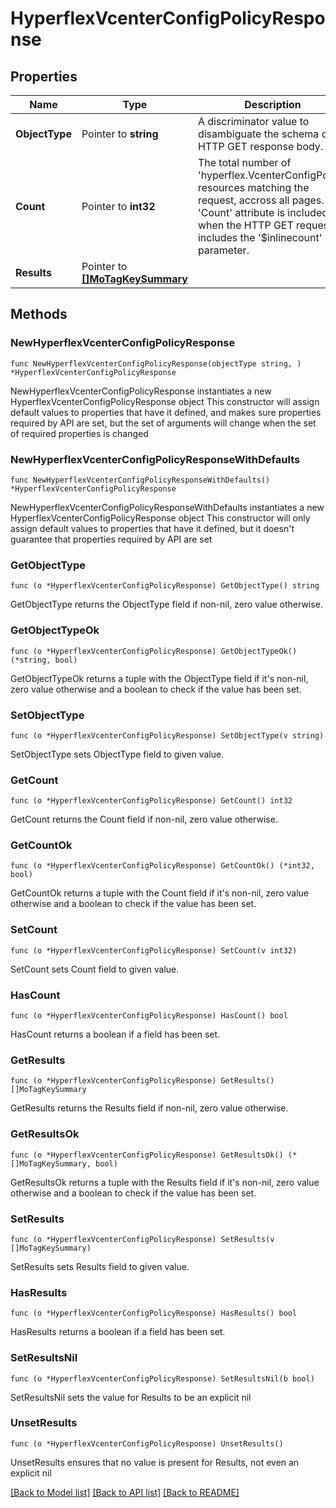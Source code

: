 # HyperflexVcenterConfigPolicyResponse

## Properties

Name | Type | Description | Notes
------------ | ------------- | ------------- | -------------
**ObjectType** | Pointer to **string** | A discriminator value to disambiguate the schema of a HTTP GET response body. | 
**Count** | Pointer to **int32** | The total number of &#39;hyperflex.VcenterConfigPolicy&#39; resources matching the request, accross all pages. The &#39;Count&#39; attribute is included when the HTTP GET request includes the &#39;$inlinecount&#39; parameter. | [optional] 
**Results** | Pointer to [**[]MoTagKeySummary**](mo.TagKeySummary.md) |  | [optional] 

## Methods

### NewHyperflexVcenterConfigPolicyResponse

`func NewHyperflexVcenterConfigPolicyResponse(objectType string, ) *HyperflexVcenterConfigPolicyResponse`

NewHyperflexVcenterConfigPolicyResponse instantiates a new HyperflexVcenterConfigPolicyResponse object
This constructor will assign default values to properties that have it defined,
and makes sure properties required by API are set, but the set of arguments
will change when the set of required properties is changed

### NewHyperflexVcenterConfigPolicyResponseWithDefaults

`func NewHyperflexVcenterConfigPolicyResponseWithDefaults() *HyperflexVcenterConfigPolicyResponse`

NewHyperflexVcenterConfigPolicyResponseWithDefaults instantiates a new HyperflexVcenterConfigPolicyResponse object
This constructor will only assign default values to properties that have it defined,
but it doesn't guarantee that properties required by API are set

### GetObjectType

`func (o *HyperflexVcenterConfigPolicyResponse) GetObjectType() string`

GetObjectType returns the ObjectType field if non-nil, zero value otherwise.

### GetObjectTypeOk

`func (o *HyperflexVcenterConfigPolicyResponse) GetObjectTypeOk() (*string, bool)`

GetObjectTypeOk returns a tuple with the ObjectType field if it's non-nil, zero value otherwise
and a boolean to check if the value has been set.

### SetObjectType

`func (o *HyperflexVcenterConfigPolicyResponse) SetObjectType(v string)`

SetObjectType sets ObjectType field to given value.


### GetCount

`func (o *HyperflexVcenterConfigPolicyResponse) GetCount() int32`

GetCount returns the Count field if non-nil, zero value otherwise.

### GetCountOk

`func (o *HyperflexVcenterConfigPolicyResponse) GetCountOk() (*int32, bool)`

GetCountOk returns a tuple with the Count field if it's non-nil, zero value otherwise
and a boolean to check if the value has been set.

### SetCount

`func (o *HyperflexVcenterConfigPolicyResponse) SetCount(v int32)`

SetCount sets Count field to given value.

### HasCount

`func (o *HyperflexVcenterConfigPolicyResponse) HasCount() bool`

HasCount returns a boolean if a field has been set.

### GetResults

`func (o *HyperflexVcenterConfigPolicyResponse) GetResults() []MoTagKeySummary`

GetResults returns the Results field if non-nil, zero value otherwise.

### GetResultsOk

`func (o *HyperflexVcenterConfigPolicyResponse) GetResultsOk() (*[]MoTagKeySummary, bool)`

GetResultsOk returns a tuple with the Results field if it's non-nil, zero value otherwise
and a boolean to check if the value has been set.

### SetResults

`func (o *HyperflexVcenterConfigPolicyResponse) SetResults(v []MoTagKeySummary)`

SetResults sets Results field to given value.

### HasResults

`func (o *HyperflexVcenterConfigPolicyResponse) HasResults() bool`

HasResults returns a boolean if a field has been set.

### SetResultsNil

`func (o *HyperflexVcenterConfigPolicyResponse) SetResultsNil(b bool)`

 SetResultsNil sets the value for Results to be an explicit nil

### UnsetResults
`func (o *HyperflexVcenterConfigPolicyResponse) UnsetResults()`

UnsetResults ensures that no value is present for Results, not even an explicit nil

[[Back to Model list]](../README.md#documentation-for-models) [[Back to API list]](../README.md#documentation-for-api-endpoints) [[Back to README]](../README.md)


